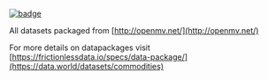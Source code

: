 <a className="gh-badge" href="https://datahub.io/core/datapackage-factory-openMV"><img src="https://badgen.net/badge/icon/View%20on%20datahub.io/orange?icon=https://datahub.io/datahub-cube-badge-icon.svg&label&scale=1.25" alt="badge" /></a>

All datasets packaged from [http://openmv.net/](http://openmv.net/)

For more details on datapackages visit [https://frictionlessdata.io/specs/data-package/](https://data.world/datasets/commodities)

